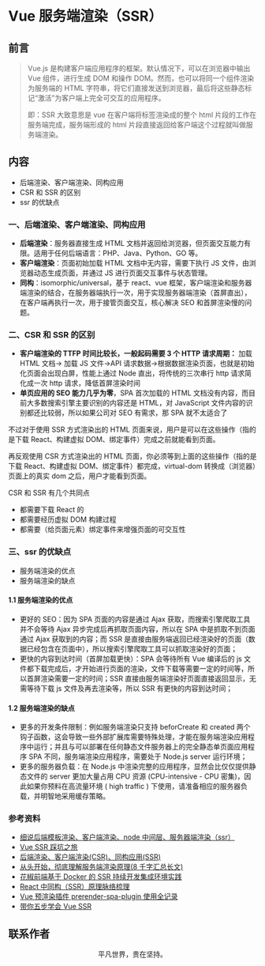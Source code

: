 # Vue 服务端渲染（SSR）

## 前言

> Vue.js 是构建客户端应用程序的框架。默认情况下，可以在浏览器中输出 Vue 组件，进行生成 DOM 和操作 DOM。然而，也可以将同一个组件渲染为服务端的 HTML 字符串，将它们直接发送到浏览器，最后将这些静态标记“激活”为客户端上完全可交互的应用程序。
>
> 即：SSR 大致意思是 vue 在客户端将标签渲染成的整个 html 片段的工作在服务端完成，服务端形成的 html 片段直接返回给客户端这个过程就叫做服务端渲染。

## 内容

- 后端渲染、客户端渲染、同构应用
- CSR 和 SSR 的区别
- ssr 的优缺点

### 一、后端渲染、客户端渲染、同构应用

- **后端渲染**：服务器直接生成 HTML 文档并返回给浏览器，但页面交互能力有限。适用于任何后端语言：PHP、Java、Python、GO 等。
- **客户端渲染**：页面初始加载 HTML 文档中无内容，需要下执行 JS 文件，由浏览器动态生成页面，并通过 JS 进行页面交互事件与状态管理。
- **同构**：isomorphic/universal，基于 react、vue 框架，客户端渲染和服务器端渲染的结合，在服务器端执行一次，用于实现服务器端渲染（首屏直出），在客户端再执行一次，用于接管页面交互，核心解决 SEO 和首屏渲染慢的问题。

### 二、CSR 和 SSR 的区别

- **客户端渲染的 TTFP 时间比较长，一般起码需要 3 个 HTTP 请求周期：** 加载 HTML 文档-> 加载 JS 文件->API 请求数据->根据数据渲染页面，也就是初始化页面会出现白屏，性能上通过 Node 直出，将传统的三次串行 http 请求简化成一次 http 请求，降低首屏渲染时间
- **单页应用的 SEO 能力几乎为零**，SPA 首次加载的 HTML 文档没有内容，而目前大多数搜索引擎主要识别的内容还是 HTML，对 JavaScript 文件内容的识别都还比较弱，所以如果公司对 SEO 有需求，那 SPA 就不太适合了

不过对于使用 SSR 方式渲染出的 HTML 页面来说，用户是可以在这些操作（指的是下载 React、构建虚拟 DOM、绑定事件）完成之前就能看到页面。

再反观使用 CSR 方式渲染出的 HTML 页面，你必须等到上面的这些操作（指的是下载 React、构建虚拟 DOM、绑定事件）都完成，virtual-dom 转换成（浏览器）页面上的真实 dom 之后，用户才能看到页面。

CSR 和 SSR 有几个共同点

- 都需要下载 React 的
- 都需要经历虚拟 DOM 构建过程
- 都需要（给页面元素）绑定事件来增强页面的可交互性

### 三、ssr 的优缺点

- 服务端渲染的优点
- 服务端渲染的缺点

#### 1.1 服务端渲染的优点

- 更好的 SEO：因为 SPA 页面的内容是通过 Ajax 获取，而搜索引擎爬取工具并不会等待 Ajax 异步完成后再抓取页面内容，所以在 SPA 中是抓取不到页面通过 Ajax 获取到的内容；而 SSR 是直接由服务端返回已经渲染好的页面（数据已经包含在页面中），所以搜索引擎爬取工具可以抓取渲染好的页面；
- 更快的内容到达时间（首屏加载更快）：SPA 会等待所有 Vue 编译后的 js 文件都下载完成后，才开始进行页面的渲染，文件下载等需要一定的时间等，所以首屏渲染需要一定的时间；SSR 直接由服务端渲染好页面直接返回显示，无需等待下载 js 文件及再去渲染等，所以 SSR 有更快的内容到达时间；

#### 1.2 服务端渲染的缺点

- 更多的开发条件限制：例如服务端渲染只支持 beforCreate 和 created 两个钩子函数，这会导致一些外部扩展库需要特殊处理，才能在服务端渲染应用程序中运行；并且与可以部署在任何静态文件服务器上的完全静态单页面应用程序 SPA 不同，服务端渲染应用程序，需要处于 Node.js server 运行环境；
- 更多的服务器负载：在 Node.js 中渲染完整的应用程序，显然会比仅仅提供静态文件的 server 更加大量占用 CPU 资源 (CPU-intensive - CPU 密集)，因此如果你预料在高流量环境 ( high traffic ) 下使用，请准备相应的服务器负载，并明智地采用缓存策略。

### 参考资料

- [细说后端模板渲染、客户端渲染、node 中间层、服务器端渲染（ssr）](https://github.com/senntyou/blogs/blob/master/web-extend/5.md)
- [Vue SSR 踩坑之旅](https://juejin.im/post/5cb6c36e6fb9a068af37aa35)
- [后端渲染、客户端渲染(CSR)、同构应用(SSR)](https://github.com/amandakelake/blog/issues/60)
- [从头开始，彻底理解服务端渲染原理(8 千字汇总长文)](https://mp.weixin.qq.com/s/uf_joal0F2csGggfqaYETg)
- [花椒前端基于 Docker 的 SSR 持续开发集成环境实践](https://mp.weixin.qq.com/s/EowqAuFQ9-0xOQIxqMvrog)
- [React 中同构（SSR）原理脉络梳理](https://juejin.im/post/5bc7ea48e51d450e46289eab)
- [Vue 预渲染插件 prerender-spa-plugin 使用全记录](https://mp.weixin.qq.com/s/vVuP425SrH9m7pk46jnzmw)
- [带你五步学会 Vue SSR](https://mp.weixin.qq.com/s/m0yW-rELfCrjbEkfMZ7UAw)

## 联系作者

<div align="center">
    <p>
        平凡世界，贵在坚持。
    </p>
    <img :src="$withBase('/about/contact.png')" />
</div>
